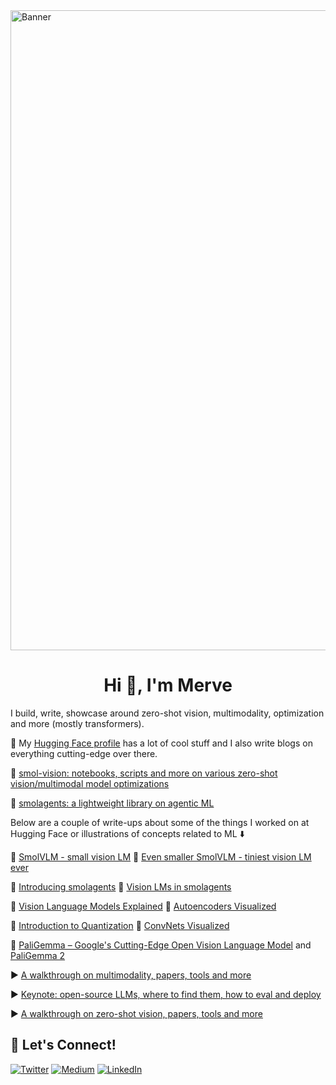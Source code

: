 <img width="1024" alt="Banner" src="https://github.com/user-attachments/assets/be25f12a-0746-415a-b910-8a60af4167c7">



<h1 align="center">Hi 👋, I'm Merve</h1>

I build, write, showcase around zero-shot vision, multimodality, optimization and more (mostly transformers). 

🤗 My [Hugging Face profile](https://huggingface.co/merve) has a lot of cool stuff and I also write blogs on everything cutting-edge over there. 

🌱 [smol-vision: notebooks, scripts and more on various zero-shot vision/multimodal model optimizations](https://github.com/merveenoyan/smol-vision)

🤖 [smolagents: a lightweight library on agentic ML](https://github.com/huggingface/smolagents)

Below are a couple of write-ups about some of the things I worked on at Hugging Face or illustrations of concepts related to ML ⬇️

🔖 [SmolVLM - small vision LM](https://huggingface.co/blog/smolvlm)          🔖 [Even smaller SmolVLM - tiniest vision LM ever](https://huggingface.co/blog/smolervlm)

🔖 [Introducing smolagents](https://huggingface.co/blog/smolagents)          🔖 [Vision LMs in smolagents](https://huggingface.co/blog/smolagents-can-see)

🔖 [Vision Language Models Explained](https://huggingface.co/blog/vlms)          🔖 [Autoencoders Visualized](https://merveenoyan.medium.com/complete-guide-on-deep-learning-architectures-part-2-autoencoders-293351bbe027)

🔖 [Introduction to Quantization](https://huggingface.co/blog/merve/quantization)          🔖 [ConvNets Visualized](https://merveenoyan.medium.com/complete-guide-on-deep-learning-architectures-chapter-1-on-convnets-1d3e8086978d)

🔖 [PaliGemma – Google's Cutting-Edge Open Vision Language Model](https://huggingface.co/blog/paligemma) and [PaliGemma 2](https://huggingface.co/blog/paligemma2)

▶️ [A walkthrough on multimodality, papers, tools and more](https://www.youtube.com/watch?v=IoGaGfU1CIg)

▶️ [Keynote: open-source LLMs, where to find them, how to eval and deploy](https://www.youtube.com/watch?v=-Mv1KGr2FKs)

▶️ [A walkthrough on zero-shot vision, papers, tools and more](https://www.youtube.com/watch?v=BnM-S50P_so)


## 🔗 Let's Connect!
<a href="https://twitter.com/mervenoyann" target="_blank"><img alt="Twitter" src="https://img.shields.io/badge/twitter-%231DA1F2.svg?&style=for-the-badge&logo=twitter&logoColor=white" /></a>
<a href="https://medium.com/@merveenoyan" target="_blank"><img alt="Medium" src="https://img.shields.io/badge/medium-%2312100E.svg?&style=for-the-badge&logo=medium&logoColor=white" /></a>
<a href="https://www.linkedin.com/in/merve-noyan-28b1a113a/" target="_blank"><img alt="LinkedIn" src="https://img.shields.io/badge/linkedin-%230077B5.svg?&style=for-the-badge&logo=linkedin&logoColor=white" /></a>
